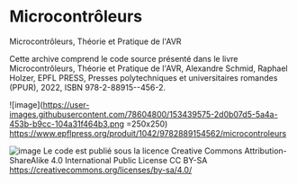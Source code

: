 # Microcontrôleurs
 Microcontrôleurs, Théorie et Pratique de l'AVR

Cette archive comprend le code source présenté dans le livre Microcontrôleurs, Théorie et Pratique de l'AVR, Alexandre Schmid, Raphael Holzer, EPFL PRESS, Presses polytechniques et universitaires romandes (PPUR), 2022, ISBN 978-2-88915--456-2.

![image](https://user-images.githubusercontent.com/78604800/153439575-2d0b07d5-5a4a-453b-b9cc-104a31f464b3.png =250x250)
https://www.epflpress.org/produit/1042/9782889154562/microcontroleurs


![image](https://user-images.githubusercontent.com/78604800/153439939-c8bcb1ed-862b-426f-826e-691711afbc99.png)
Le code est publié sous la licence Creative Commons Attribution-ShareAlike 4.0 International Public License CC BY-SA
https://creativecommons.org/licenses/by-sa/4.0/


